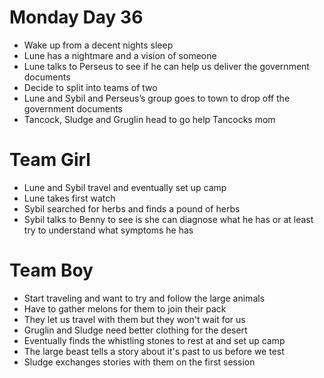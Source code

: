 # Monday Day 36

- Wake up from a decent nights sleep
- Lune has a nightmare and a vision of someone
- Lune talks to Perseus to see if he can help us deliver the government documents
- Decide to split into teams of two
- Lune and Sybil and Perseus’s group goes to town to drop off the government documents
- Tancock, Sludge and Gruglin head to go help Tancocks mom

# Team Girl
- Lune and Sybil travel and eventually set up camp
- Lune takes first watch
- Sybil searched for herbs and finds a pound of herbs
- Sybil talks to Benny to see is she can diagnose what he has or at least try to understand what symptoms he has

# Team Boy
- Start traveling and want to try and follow the large animals
- Have to gather melons for them to join their pack
- They let us travel with them but they won't wait for us
- Gruglin and Sludge need better clothing for the desert
- Eventually finds the whistling stones to rest at and set up camp
- The large beast tells a story about it's past to us before we test
- Sludge exchanges stories with them on the first session
